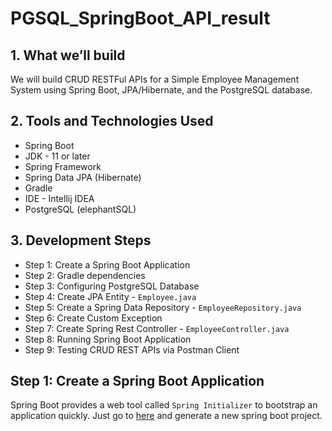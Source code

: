 # PGSQL_SpringBoot_API_result

## 1. What we’ll build
We will build CRUD RESTFul APIs for a Simple Employee Management System using Spring Boot, JPA/Hibernate, and the PostgreSQL database. 

## 2. Tools and Technologies Used
- Spring Boot
- JDK - 11 or later
- Spring Framework
- Spring Data JPA (Hibernate)
- Gradle
- IDE - Intellij IDEA
- PostgreSQL (elephantSQL)

##  3. Development Steps
- Step 1: Create a Spring Boot Application
- Step 2: Gradle dependencies
- Step 3: Configuring PostgreSQL Database
- Step 4: Create JPA Entity - `Employee.java`
- Step 5: Create a Spring Data Repository - `EmployeeRepository.java`
- Step 6: Create Custom Exception
- Step 7: Create Spring Rest Controller - `EmployeeController.java`
- Step 8: Running Spring Boot Application
- Step 9: Testing CRUD REST APIs via Postman Client

## Step 1: Create a Spring Boot Application

Spring Boot provides a web tool called `Spring Initializer` to bootstrap an application quickly. Just go to [here](https://start.spring.io/) and generate a new spring boot project.
